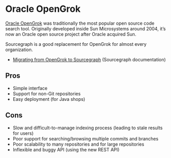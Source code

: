 # Oracle OpenGrok

[Oracle OpenGrok](https://github.com/oracle/opengrok) was traditionally the most popular open source code search tool. Originally developed inside Sun Microsystems around 2004, it’s now an Oracle open source project after Oracle acquired Sun.

Sourcegraph is a good replacement for OpenGrok for almost every organization.

- [Migrating from OpenGrok to Sourcegraph](https://docs.sourcegraph.com/admin/migration/opengrok) (Sourcegraph documentation)

## Pros

- Simple interface
- Support for non-Git repositories
- Easy deployment (for Java shops)

## Cons

- Slow and difficult-to-manage indexing process (leading to stale results for users)
- Poor support for searching/browsing multiple commits and branches
- Poor scalability to many repositories and for large repositories
- Inflexible and buggy API (using the new REST API)
